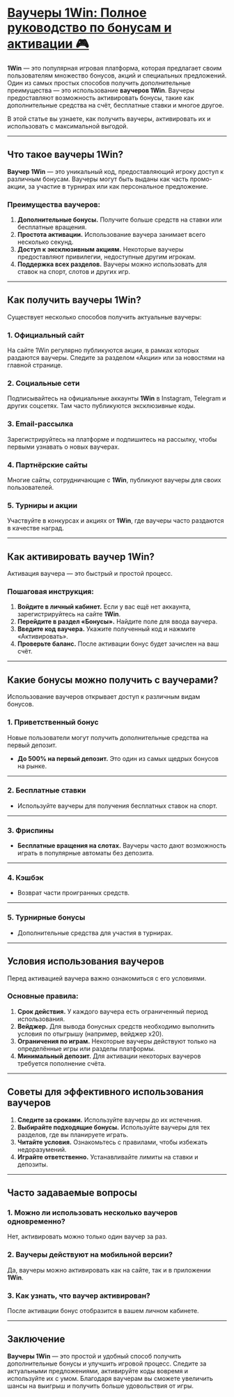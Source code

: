 # [Ваучеры 1Win: Полное руководство по бонусам и активации 🎮](https://brandplay.link/9sD8CZLQ)

**1Win** — это популярная игровая платформа, которая предлагает своим пользователям множество бонусов, акций и специальных предложений. Один из самых простых способов получить дополнительные преимущества — это использование **ваучеров 1Win**. Ваучеры предоставляют возможность активировать бонусы, такие как дополнительные средства на счёт, бесплатные ставки и многое другое.

В этой статье вы узнаете, как получить ваучеры, активировать их и использовать с максимальной выгодой.

***

## Что такое ваучеры 1Win?

**Ваучер 1Win** — это уникальный код, предоставляющий игроку доступ к различным бонусам. Ваучеры могут быть выданы как часть промо-акции, за участие в турнирах или как персональное предложение.

### Преимущества ваучеров:

1. **Дополнительные бонусы.**
   Получите больше средств на ставки или бесплатные вращения.
2. **Простота активации.**
   Использование ваучера занимает всего несколько секунд.
3. **Доступ к эксклюзивным акциям.**
   Некоторые ваучеры предоставляют привилегии, недоступные другим игрокам.
4. **Поддержка всех разделов.**
   Ваучеры можно использовать для ставок на спорт, слотов и других игр.

***

## Как получить ваучеры 1Win?

Существует несколько способов получить актуальные ваучеры:

### 1. Официальный сайт

На сайте 1Win регулярно публикуются акции, в рамках которых раздаются ваучеры. Следите за разделом «Акции» или за новостями на главной странице.

### 2. Социальные сети

Подписывайтесь на официальные аккаунты **1Win** в Instagram, Telegram и других соцсетях. Там часто публикуются эксклюзивные коды.

### 3. Email-рассылка

Зарегистрируйтесь на платформе и подпишитесь на рассылку, чтобы первыми узнавать о новых ваучерах.

### 4. Партнёрские сайты

Многие сайты, сотрудничающие с **1Win**, публикуют ваучеры для своих пользователей.

### 5. Турниры и акции

Участвуйте в конкурсах и акциях от **1Win**, где ваучеры часто раздаются в качестве наград.

***

## Как активировать ваучер 1Win?

Активация ваучера — это быстрый и простой процесс.

### Пошаговая инструкция:

1. **Войдите в личный кабинет.**
   Если у вас ещё нет аккаунта, зарегистрируйтесь на сайте **1Win**.
2. **Перейдите в раздел «Бонусы».**
   Найдите поле для ввода ваучера.
3. **Введите код ваучера.**
   Укажите полученный код и нажмите «Активировать».
4. **Проверьте баланс.**
   После активации бонус будет зачислен на ваш счёт.

***

## Какие бонусы можно получить с ваучерами?

Использование ваучеров открывает доступ к различным видам бонусов.

### 1. Приветственный бонус

Новые пользователи могут получить дополнительные средства на первый депозит.

* **До 500% на первый депозит.**
  Это один из самых щедрых бонусов на рынке.

***

### 2. Бесплатные ставки

* Используйте ваучеры для получения бесплатных ставок на спорт.

***

### 3. Фриспины

* **Бесплатные вращения на слотах.**
  Ваучеры часто дают возможность играть в популярные автоматы без депозита.

***

### 4. Кэшбэк

* Возврат части проигранных средств.

***

### 5. Турнирные бонусы

* Дополнительные средства для участия в турнирах.

***

## Условия использования ваучеров

Перед активацией ваучера важно ознакомиться с его условиями.

### Основные правила:

1. **Срок действия.**
   У каждого ваучера есть ограниченный период использования.
2. **Вейджер.**
   Для вывода бонусных средств необходимо выполнить условия по отыгрышу (например, вейджер x20).
3. **Ограничения по играм.**
   Некоторые ваучеры действуют только на определённые игры или разделы платформы.
4. **Минимальный депозит.**
   Для активации некоторых ваучеров требуется пополнение счёта.

***

## Советы для эффективного использования ваучеров

1. **Следите за сроками.**
   Используйте ваучеры до их истечения.
2. **Выбирайте подходящие бонусы.**
   Используйте ваучеры для тех разделов, где вы планируете играть.
3. **Читайте условия.**
   Ознакомьтесь с правилами, чтобы избежать недоразумений.
4. **Играйте ответственно.**
   Устанавливайте лимиты на ставки и депозиты.

***

## Часто задаваемые вопросы

### 1. Можно ли использовать несколько ваучеров одновременно?

Нет, активировать можно только один ваучер за раз.

### 2. Ваучеры действуют на мобильной версии?

Да, ваучеры можно активировать как на сайте, так и в приложении **1Win**.

### 3. Как узнать, что ваучер активирован?

После активации бонус отобразится в вашем личном кабинете.

***

## Заключение

**Ваучеры 1Win** — это простой и удобный способ получить дополнительные бонусы и улучшить игровой процесс. Следите за актуальными предложениями, активируйте коды вовремя и используйте их с умом. Благодаря ваучерам вы сможете увеличить шансы на выигрыш и получить больше удовольствия от игры.

